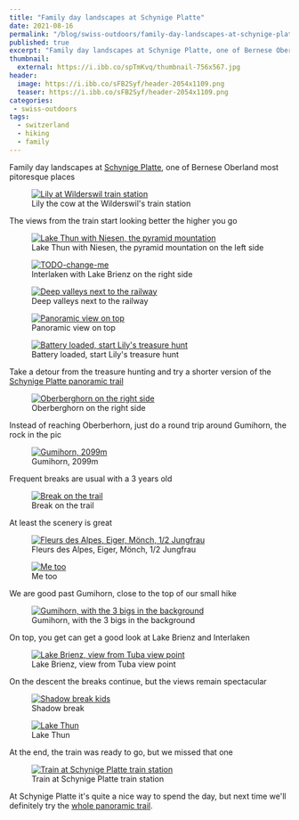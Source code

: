 ```yaml
---
title: "Family day landscapes at Schynige Platte"
date: 2021-08-16
permalink: "/blog/swiss-outdoors/family-day-landscapes-at-schynige-platte"
published: true
excerpt: "Family day landscapes at Schynige Platte, one of Bernese Oberland most pitoresque places"
thumbnail:
  external: https://i.ibb.co/spTmKvq/thumbnail-756x567.jpg
header:
  image: https://i.ibb.co/sFB2Syf/header-2054x1109.png
  teaser: https://i.ibb.co/sFB2Syf/header-2054x1109.png
categories:
 - swiss-outdoors
tags:
  - switzerland
  - hiking
  - family
---
```


Family day landscapes at [Schynige Platte](https://www.jungfrau.ch/en-gb/schynige-platte/), one of Bernese Oberland most pitoresque places

<figure class="image">
  <a href="https://i.ibb.co/0CqXyX1/1-1440x1920-Wilderswill-bahnhof.jpg">
    <img src="https://i.ibb.co/9GmT35h/1-800x1067-Wilderswill-bahnhof.jpg" alt="Lily at Wilderswil train station">
  </a>
  <figcaption>Lily the cow at the Wilderswil's train station</figcaption>
</figure>

The views from the train start looking better the higher you go
<figure class="image">
  <a href="https://i.ibb.co/p26ZBgd/2-1440x1440-closer-to-top-view-on-lake-thun.jpg">
    <img src="https://i.ibb.co/dfPZR5W/2-800x800-closer-to-top-view-on-lake-thun.jpg" alt="Lake Thun with Niesen, the pyramid mountation">
  </a>
  <figcaption>Lake Thun with Niesen, the pyramid mountation on the left side</figcaption>
</figure>


<figure class="image">
  <a href="https://i.ibb.co/RvBV6R0/3-1440x1440-view-on-lake-brienz.jpg">
    <img src="https://i.ibb.co/L9hYVyk/3-800x800-view-on-lake-brienz.jpg" alt="TODO-change-me">
  </a>
  <figcaption>Interlaken with Lake Brienz on the right side</figcaption>
</figure>


<figure class="image">
  <a href="https://i.ibb.co/5R5KcBK/4-1440x1440-deep-valley-view.jpg">
    <img src="https://i.ibb.co/dW3N06L/4-800x800-deep-valley-view.jpg" alt="Deep valleys next to the railway">
  </a>
  <figcaption>Deep valleys next to the railway</figcaption>
</figure>


<figure class="image">
  <a href="https://i.ibb.co/6nq0p78/5-1440x529-top-panorama.jpg">
    <img src="https://i.ibb.co/rmHncjV/5-800x294-top-panorama.jpg" alt="Panoramic view on top">
  </a>
  <figcaption>Panoramic view on top</figcaption>
</figure>


<figure class="image">
  <a href="https://i.ibb.co/7z72BvB/6-1440x1080-start-the-panorama-trail.jpg">
    <img src="https://i.ibb.co/gg0KzqX/6-800x600-start-the-panorama-trail.jpg" alt="Battery loaded, start Lily's treasure hunt">
  </a>
  <figcaption>Battery loaded, start Lily's treasure hunt</figcaption>
</figure>

Take a detour from the treasure hunting and try a shorter version of the [Schynige Platte panoramic trail](https://www.schweizmobil.ch/en/hiking-in-switzerland/routes/route-0345.html)
<figure class="image">
  <a href="https://i.ibb.co/n8NWkzg/7-1440x1080-circle-that-rock.jpg">
    <img src="https://i.ibb.co/ThMhdLJ/7-800x600-circle-that-rock.jpg" alt="Oberberghorn on the right side">
  </a>
  <figcaption>Oberberghorn on the right side</figcaption>
</figure>

Instead of reaching Oberberhorn, just do a round trip around Gumihorn, the rock in the pic
<figure class="image">
  <a href="https://i.ibb.co/6Wydf2c/8-1440x1920-off-we-go.jpg">
    <img src="https://i.ibb.co/ck90Tn1/8-800x1067-off-we-go.jpg" alt="Gumihorn, 2099m">
  </a>
  <figcaption>Gumihorn, 2099m</figcaption>
</figure>

Frequent breaks are usual with a 3 years old 
<figure class="image">
  <a href="https://i.ibb.co/9wS53nP/9-1440x480-wait-time-for-a-break.jpg">
    <img src="https://i.ibb.co/BccnVHQ/9-800x267-wait-time-for-a-break.jpg" alt="Break on the trail">
  </a>
  <figcaption>Break on the trail</figcaption>
</figure>

At least the scenery is great
<figure class="image">
  <a href="https://i.ibb.co/pnm2fPn/10-1440x1080-admire-the-view.jpg">
    <img src="https://i.ibb.co/FKgKSH9/10-800x600-admire-the-view.jpg" alt="Fleurs des Alpes, Eiger, Mönch, 1/2 Jungfrau">
  </a>
  <figcaption>Fleurs des Alpes, Eiger, Mönch, 1/2 Jungfrau</figcaption>
</figure>


<figure class="image">
  <a href="https://i.ibb.co/Mck0wr2/11-1440x1080-me-too.jpg">
    <img src="https://i.ibb.co/jWqhRJQ/11-800x600-me-too.jpg" alt="Me too">
  </a>
  <figcaption>Me too</figcaption>
</figure>

We are good past Gumihorn, close to the top of our small hike
<figure class="image">
  <a href="https://i.ibb.co/1Md8K1x/12-1440x1080-almost-at-the-top.jpg">
    <img src="https://i.ibb.co/KhvNkdR/12-800x600-almost-at-the-top.jpg" alt="Gumihorn, with the 3 bigs in the background">
  </a>
  <figcaption>Gumihorn, with the 3 bigs in the background</figcaption>
</figure>

On top, you get can get a good look at Lake Brienz and Interlaken
<figure class="image">
  <a href="https://i.ibb.co/5T59Zpr/13-1440x1080-closer-view-on-the-brienz-lake.jpg">
    <img src="https://i.ibb.co/dgRSkM8/13-800x600-closer-view-on-the-brienz-lake.jpg" alt="Lake Brienz, view from Tuba view point">
  </a>
  <figcaption>Lake Brienz, view from Tuba view point</figcaption>
</figure>

On the descent the breaks continue, but the views remain spectacular
<figure class="image">
  <a href="https://i.ibb.co/vvhSDTz/14-1440x1920-one-of-the-many-stops-on-the-way-back.jpg">
    <img src="https://i.ibb.co/KKWm32W/14-800x1067-one-of-the-many-stops-on-the-way-back.jpg" alt="Shadow break kids">
  </a>
  <figcaption>Shadow break</figcaption>
</figure>


<figure class="image">
  <a href="https://i.ibb.co/MDmVPQN/15-1440x1080-beautiful-scenery-still.jpg">
    <img src="https://i.ibb.co/5MjJfsc/15-800x600-beautiful-scenery-still.jpg" alt="Lake Thun">
  </a>
  <figcaption>Lake Thun</figcaption>
</figure>

At the end, the train was ready to go, but we missed that one
<figure class="image">
  <a href="https://i.ibb.co/G3qxkYV/16-1440x1080-train-ready-to-go.jpg">
    <img src="https://i.ibb.co/5LysHV6/16-800x600-train-ready-to-go.jpg" alt="Train at Schynige Platte train station">
  </a>
  <figcaption>Train at Schynige Platte train station</figcaption>
</figure>

At Schynige Platte it's quite a nice way to spend the day, but next time we'll definitely try the [whole panoramic trail](https://www.schweizmobil.ch/en/hiking-in-switzerland/routes/route-0345.html).  


